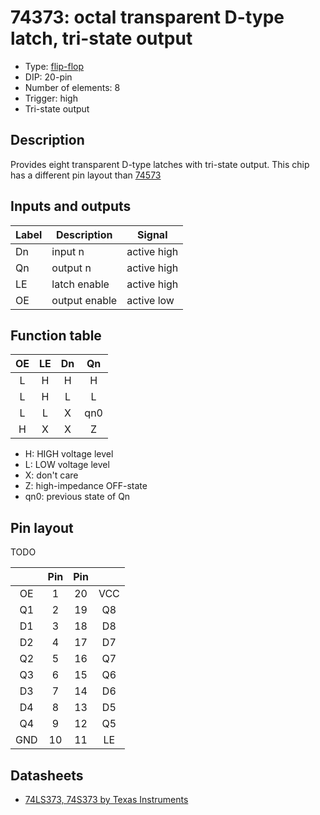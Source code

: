 # 74373: octal transparent D-type latch, tri-state output

- Type: [flip-flop](flip_flops.md)
- DIP: 20-pin
- Number of elements: 8
- Trigger: high
- Tri-state output

## Description

Provides eight transparent D-type latches with tri-state output. This chip has a different pin layout than [74573](74573.md)

## Inputs and outputs

| Label | Description   | Signal      |
| ----- | ------------- | ----------- |
| Dn    | input n       | active high |
| Qn    | output n      | active high |
| LE    | latch enable  | active high |
| OE    | output enable | active low  |

## Function table

| OE  | LE  | Dn  | Qn  |
|:---:|:---:|:---:|:---:|
|  L  |  H  |  H  |  H  |
|  L  |  H  |  L  |  L  |
|  L  |  L  |  X  | qn0 |
|  H  |  X  |  X  |  Z  |

- H: HIGH voltage level
- L: LOW voltage level
- X: don't care
- Z: high-impedance OFF-state
- qn0: previous state of Qn

## Pin layout

TODO

|     | Pin | Pin |     |
|:---:|:---:|:---:|:---:|
| OE  |   1 |  20 | VCC |
| Q1  |   2 |  19 | Q8  |
| D1  |   3 |  18 | D8  |
| D2  |   4 |  17 | D7  |
| Q2  |   5 |  16 | Q7  |
| Q3  |   6 |  15 | Q6  |
| D3  |   7 |  14 | D6  |
| D4  |   8 |  13 | D5  |
| Q4  |   9 |  12 | Q5  |
| GND |  10 |  11 | LE  |

## Datasheets

- [74LS373, 74S373 by Texas Instruments](http://www.farnell.com/datasheets/1965578.pdf)

